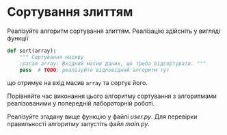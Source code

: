 # Сортування злиттям

Реалізуйте алгоритм сортування злиттям.
Реалізацію здійсніть у вигляді функції

```python
def sort(array):
    """ Сортування масиву
    :param array: Вхідний масив даних, що треба відсортувати. """
    pass  # TODO: реалізуйте відповідний алгоритм тут

```

що отримує на вхід масив `array` та сортує його.

Порівняйте час виконання цього алгоритму сортування
з алгоритмами реалізованими у попередній лабораторній роботі.

Реалізуйте згадану вище функцію у файлі *user.py*.
Для перевірки правильності алгоритму запустіть файл *main.py*.